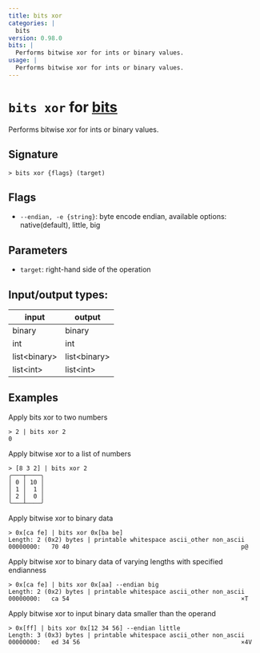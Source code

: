 ```yaml
---
title: bits xor
categories: |
  bits
version: 0.98.0
bits: |
  Performs bitwise xor for ints or binary values.
usage: |
  Performs bitwise xor for ints or binary values.
---
```

<!-- This file is automatically generated. Please edit the command in https://github.com/nushell/nushell instead. -->

# `bits xor` for [bits](/commands/categories/bits.md)

<div class='command-title'>Performs bitwise xor for ints or binary values.</div>

## Signature

```> bits xor {flags} (target)```

## Flags

 -  `--endian, -e {string}`: byte encode endian, available options: native(default), little, big

## Parameters

 -  `target`: right-hand side of the operation


## Input/output types:

| input        | output       |
| ------------ | ------------ |
| binary       | binary       |
| int          | int          |
| list\<binary\> | list\<binary\> |
| list\<int\>    | list\<int\>    |
## Examples

Apply bits xor to two numbers
```nu
> 2 | bits xor 2
0
```

Apply bitwise xor to a list of numbers
```nu
> [8 3 2] | bits xor 2
╭───┬────╮
│ 0 │ 10 │
│ 1 │  1 │
│ 2 │  0 │
╰───┴────╯

```

Apply bitwise xor to binary data
```nu
> 0x[ca fe] | bits xor 0x[ba be]
Length: 2 (0x2) bytes | printable whitespace ascii_other non_ascii
00000000:   70 40                                                p@

```

Apply bitwise xor to binary data of varying lengths with specified endianness
```nu
> 0x[ca fe] | bits xor 0x[aa] --endian big
Length: 2 (0x2) bytes | printable whitespace ascii_other non_ascii
00000000:   ca 54                                                ×T

```

Apply bitwise xor to input binary data smaller than the operand
```nu
> 0x[ff] | bits xor 0x[12 34 56] --endian little
Length: 3 (0x3) bytes | printable whitespace ascii_other non_ascii
00000000:   ed 34 56                                             ×4V

```
